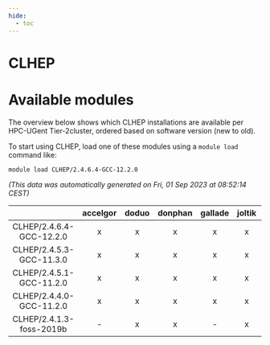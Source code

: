 ```yaml
---
hide:
  - toc
---
```


CLHEP
=====

# Available modules


The overview below shows which CLHEP installations are available per HPC-UGent Tier-2cluster, ordered based on software version (new to old).

To start using CLHEP, load one of these modules using a `module load` command like:

```shell
module load CLHEP/2.4.6.4-GCC-12.2.0
```

*(This data was automatically generated on Fri, 01 Sep 2023 at 08:52:14 CEST)*  

| |accelgor|doduo|donphan|gallade|joltik|skitty|swalot|victini|
| :---: | :---: | :---: | :---: | :---: | :---: | :---: | :---: | :---: |
|CLHEP/2.4.6.4-GCC-12.2.0|x|x|x|x|x|x|x|x|
|CLHEP/2.4.5.3-GCC-11.3.0|x|x|x|x|x|x|x|x|
|CLHEP/2.4.5.1-GCC-11.2.0|x|x|x|x|x|x|x|x|
|CLHEP/2.4.4.0-GCC-11.2.0|x|x|x|x|x|x|x|x|
|CLHEP/2.4.1.3-foss-2019b|-|x|x|-|x|x|-|x|
